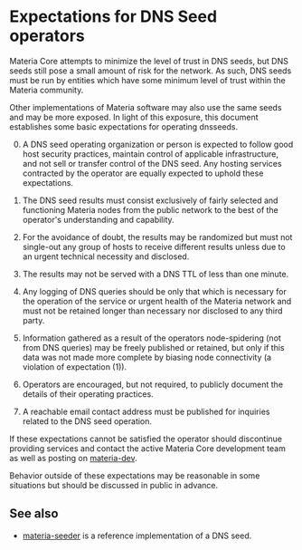 Expectations for DNS Seed operators
====================================

Materia Core attempts to minimize the level of trust in DNS seeds,
but DNS seeds still pose a small amount of risk for the network.
As such, DNS seeds must be run by entities which have some minimum
level of trust within the Materia community.

Other implementations of Materia software may also use the same
seeds and may be more exposed. In light of this exposure, this
document establishes some basic expectations for operating dnsseeds.

0. A DNS seed operating organization or person is expected to follow good
host security practices, maintain control of applicable infrastructure,
and not sell or transfer control of the DNS seed. Any hosting services
contracted by the operator are equally expected to uphold these expectations.

1. The DNS seed results must consist exclusively of fairly selected and
functioning Materia nodes from the public network to the best of the
operator's understanding and capability.

2. For the avoidance of doubt, the results may be randomized but must not
single-out any group of hosts to receive different results unless due to an
urgent technical necessity and disclosed.

3. The results may not be served with a DNS TTL of less than one minute.

4. Any logging of DNS queries should be only that which is necessary
for the operation of the service or urgent health of the Materia
network and must not be retained longer than necessary nor disclosed
to any third party.

5. Information gathered as a result of the operators node-spidering
(not from DNS queries) may be freely published or retained, but only
if this data was not made more complete by biasing node connectivity
(a violation of expectation (1)).

6. Operators are encouraged, but not required, to publicly document the
details of their operating practices.

7. A reachable email contact address must be published for inquiries
related to the DNS seed operation.

If these expectations cannot be satisfied the operator should
discontinue providing services and contact the active Materia
Core development team as well as posting on
[materia-dev](https://groups.google.com/forum/#!forum/materia-dev).

Behavior outside of these expectations may be reasonable in some
situations but should be discussed in public in advance.

See also
----------
- [materia-seeder](https://github.com/pooler/materia-seeder) is a reference implementation of a DNS seed.
